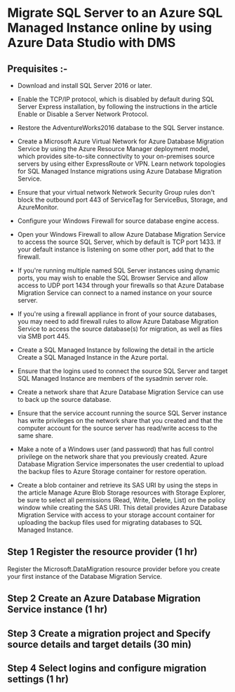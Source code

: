 # Migrate SQL Server to an Azure SQL Managed Instance online by using Azure Data Studio with DMS
## Prequisites :- 
- Download and install SQL Server 2016 or later.

- Enable the TCP/IP protocol, which is disabled by default during SQL Server Express installation, by following the instructions in the article Enable or Disable a Server Network Protocol.

- Restore the AdventureWorks2016 database to the SQL Server instance.

- Create a Microsoft Azure Virtual Network for Azure Database Migration Service by using the Azure Resource Manager deployment model, which provides site-to-site connectivity to your on-premises source servers by using either ExpressRoute or VPN. Learn network topologies for SQL Managed Instance migrations using Azure Database Migration Service.

- Ensure that your virtual network Network Security Group rules don't block the outbound port 443 of ServiceTag for ServiceBus, Storage, and AzureMonitor.

- Configure your Windows Firewall for source database engine access.

- Open your Windows Firewall to allow Azure Database Migration Service to access the source SQL Server, which by default is TCP port 1433. If your default instance is listening on some other port, add that to the firewall.

- If you're running multiple named SQL Server instances using dynamic ports, you may wish to enable the SQL Browser Service and allow access to UDP port 1434 through your firewalls so that Azure Database Migration Service can connect to a named instance on your source server.

- If you're using a firewall appliance in front of your source databases, you may need to add firewall rules to allow Azure Database Migration Service to access the source database(s) for migration, as well as files via SMB port 445.

- Create a SQL Managed Instance by following the detail in the article Create a SQL Managed Instance in the Azure portal.

- Ensure that the logins used to connect the source SQL Server and target SQL Managed Instance are members of the sysadmin server role.

- Create a network share that Azure Database Migration Service can use to back up the source database.

- Ensure that the service account running the source SQL Server instance has write privileges on the network share that you created and that the computer account for the source server has read/write access to the same share.

- Make a note of a Windows user (and password) that has full control privilege on the network share that you previously created. Azure Database Migration Service impersonates the user credential to upload the backup files to Azure Storage container for restore operation.

- Create a blob container and retrieve its SAS URI by using the steps in the article Manage Azure Blob Storage resources with Storage Explorer, be sure to select all permissions (Read, Write, Delete, List) on the policy window while creating the SAS URI. This detail provides Azure Database Migration Service with access to your storage account container for uploading the backup files used for migrating databases to SQL Managed Instance.

##  Step 1 Register the resource provider (1 hr)
Register the Microsoft.DataMigration resource provider before you create your first instance of the Database Migration Service.

## Step 2 Create an Azure Database Migration Service instance (1 hr)

## Step 3 Create a migration project and Specify source details and target details (30 min)

## Step 4 Select logins and configure migration settings (1 hr)
